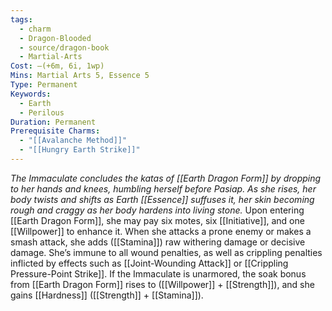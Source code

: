 ```yaml
---
tags:
  - charm
  - Dragon-Blooded
  - source/dragon-book
  - Martial-Arts
Cost: —(+6m, 6i, 1wp)
Mins: Martial Arts 5, Essence 5
Type: Permanent
Keywords:
  - Earth
  - Perilous
Duration: Permanent
Prerequisite Charms:
  - "[[Avalanche Method]]"
  - "[[Hungry Earth Strike]]"
---
```

*The Immaculate concludes the katas of [[Earth Dragon Form]] by dropping to her hands and knees, humbling herself before Pasiap. As she rises, her body twists and shifts as Earth [[Essence]] suffuses it, her skin becoming rough and craggy as her body hardens into living stone.*
Upon entering [[Earth Dragon Form]], she may pay six motes, six [[Initiative]], and one [[Willpower]] to enhance it. When she attacks a prone enemy or makes a smash attack, she adds ([[Stamina]]) raw withering damage or decisive damage. She’s immune to all wound penalties, as well as crippling penalties inflicted by effects such as [[Joint-Wounding Attack]] or [[Crippling Pressure-Point Strike]]. If the Immaculate is unarmored, the soak bonus from [[Earth Dragon Form]] rises to ([[Willpower]] + [[Strength]]), and she gains [[Hardness]] ([[Strength]] + [[Stamina]]).